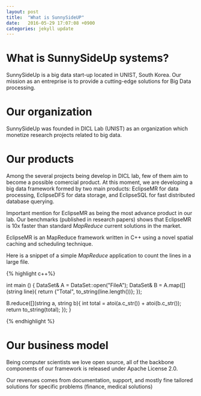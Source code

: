 ```yaml
---
layout: post
title:  "What is SunnySideUP"
date:   2016-05-29 17:07:08 +0900
categories: jekyll update
---
```


# What is SunnySideUp systems?
SunnySideUp is a big data start-up located in UNIST, South Korea. 
Our mission as an entreprise is to provide a cutting-edge solutions for Big Data processing.

# Our organization
SunnySideUp was founded in DICL Lab (UNIST) as an organization which monetize 
research projects related to big data. 

# Our products
Among the several projects being develop in DICL lab, few of them aim to become a possible 
comercial product. At this moment, we are developing a big data framework formed by two main products:
EclipseMR for data processing, EclipseDFS for data storage, and EclipseSQL for fast distributed database querying.

Important mention for EclipseMR as being the most advance product in our lab. Our benchmarks (published in research papers) 
shows that EclipseMR is 10x faster than standard _MapReduce_ current solutions in the market.

EclipseMR is an MapReduce framework written in C++ using a novel spatial caching and scheduling technique.

Here is a snippet of a simple _MapReduce_ application to count the lines in a large file.

{% highlight c++%}

int main () {
  DataSet& A = DataSet::open("FileA");
  DataSet& B = A.map([](string line){ 
   return {"Total", to_string(line.length())};
  });

  B.reduce([](string a, string b){ 
    int total = atoi(a.c_str()) + atoi(b.c_str());
    return to_string(total);
  });
}

{% endhighlight %}

# Our business model
Being computer scientists we love open source, all of the backbone components of our framework is
released under Apache License 2.0. 

Our revenues comes from documentation, support, and mostly fine tailored solutions for specific problems (finance, medical solutions)

[jekyll-docs]: http://jekyllrb.com/docs/home
[jekyll-gh]:   https://github.com/jekyll/jekyll
[jekyll-talk]: https://talk.jekyllrb.com/
